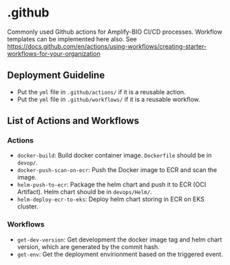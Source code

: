 # .github

Commonly used Github actions for Amplify-BIO CI/CD processes. Workflow templates can be implemented here also. See <https://docs.github.com/en/actions/using-workflows/creating-starter-workflows-for-your-organization>

## Deployment Guideline

- Put the `yml` file in `.github/actions/` if it is a reusable action.
- Put the `yml` file in `.github/workflows/` if it is a reusable workflow.

## List of Actions and Workflows

### Actions

- `docker-build`: Build docker container image. `Dockerfile` should be in `devop/`.
- `docker-push-scan-on-ecr`: Push the Docker image to ECR and scan the image.
- `helm-push-to-ecr`: Package the helm chart and push it to ECR (OCI Artifact). Helm chart should be in `devops/Helm/`.
- `helm-deploy-ecr-to-eks`: Deploy helm chart storing in ECR on EKS cluster.

### Workflows

- `get-dev-version`: Get development the docker image tag and helm chart version, which are generated by the commit hash.
- `get-env`: Get the deployment envirionment based on the triggered event.
